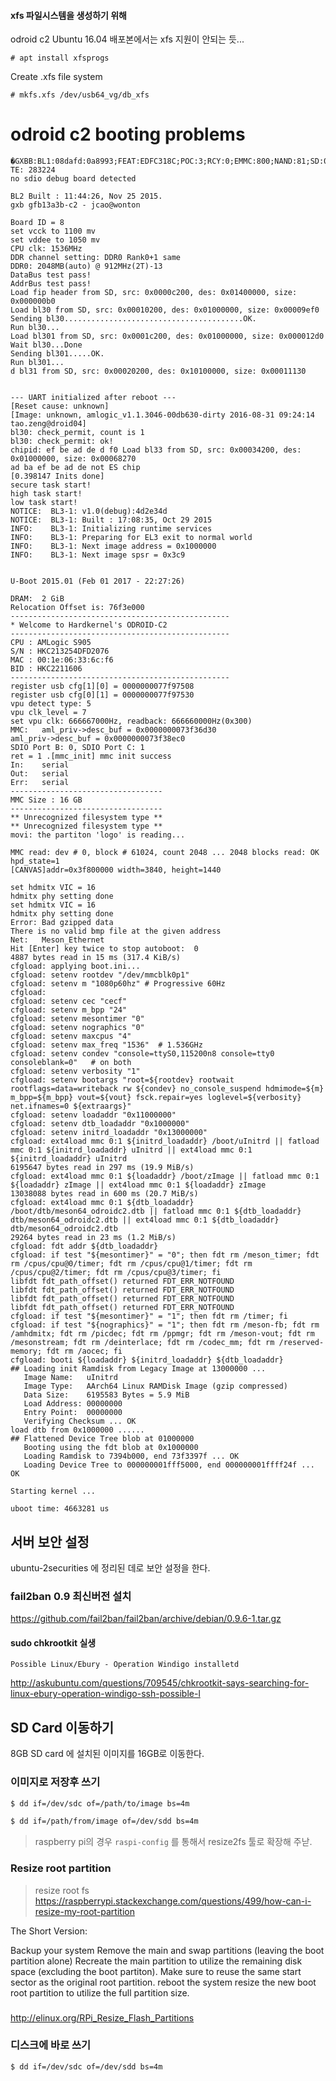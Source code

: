 

####  xfs 파일시스템을 생성하기 위해

odroid c2 Ubuntu 16.04 배포본에서는 xfs 지원이 안되는 듯...


```
# apt install xfsprogs
 ```


Create .xfs file system


```
# mkfs.xfs /dev/usb64_vg/db_xfs
```



# odroid c2 booting problems



```
�GXBB:BL1:08dafd:0a8993;FEAT:EDFC318C;POC:3;RCY:0;EMMC:800;NAND:81;SD:0;READ:0;CHK:0;
TE: 283224
no sdio debug board detected

BL2 Built : 11:44:26, Nov 25 2015.
gxb gfb13a3b-c2 - jcao@wonton

Board ID = 8
set vcck to 1100 mv
set vddee to 1050 mv
CPU clk: 1536MHz
DDR channel setting: DDR0 Rank0+1 same
DDR0: 2048MB(auto) @ 912MHz(2T)-13
DataBus test pass!
AddrBus test pass!
Load fip header from SD, src: 0x0000c200, des: 0x01400000, size: 0x000000b0
Load bl30 from SD, src: 0x00010200, des: 0x01000000, size: 0x00009ef0
Sending bl30........................................OK.
Run bl30...
Load bl301 from SD, src: 0x0001c200, des: 0x01000000, size: 0x000012d0
Wait bl30...Done
Sending bl301.....OK.
Run bl301...
d bl31 from SD, src: 0x00020200, des: 0x10100000, size: 0x00011130


--- UART initialized after reboot ---
[Reset cause: unknown]
[Image: unknown, amlogic_v1.1.3046-00db630-dirty 2016-08-31 09:24:14 tao.zeng@droid04]
bl30: check_permit, count is 1
bl30: check_permit: ok!
chipid: ef be ad de d f0 Load bl33 from SD, src: 0x00034200, des: 0x01000000, size: 0x00068270
ad ba ef be ad de not ES chip
[0.398147 Inits done]
secure task start!
high task start!
low task start!
NOTICE:  BL3-1: v1.0(debug):4d2e34d
NOTICE:  BL3-1: Built : 17:08:35, Oct 29 2015
INFO:    BL3-1: Initializing runtime services
INFO:    BL3-1: Preparing for EL3 exit to normal world
INFO:    BL3-1: Next image address = 0x1000000
INFO:    BL3-1: Next image spsr = 0x3c9


U-Boot 2015.01 (Feb 01 2017 - 22:27:26)

DRAM:  2 GiB
Relocation Offset is: 76f3e000
-------------------------------------------------
* Welcome to Hardkernel's ODROID-C2
-------------------------------------------------
CPU : AMLogic S905
S/N : HKC213254DFD2076
MAC : 00:1e:06:33:6c:f6
BID : HKC2211606
-------------------------------------------------
register usb cfg[1][0] = 0000000077f97508
register usb cfg[0][1] = 0000000077f97530
vpu detect type: 5
vpu clk_level = 7
set vpu clk: 666667000Hz, readback: 666660000Hz(0x300)
MMC:   aml_priv->desc_buf = 0x0000000073f36d30
aml_priv->desc_buf = 0x0000000073f38ec0
SDIO Port B: 0, SDIO Port C: 1
ret = 1 .[mmc_init] mmc init success
In:    serial
Out:   serial
Err:   serial
----------------------------------
MMC Size : 16 GB
----------------------------------
** Unrecognized filesystem type **
** Unrecognized filesystem type **
movi: the partiton 'logo' is reading...

MMC read: dev # 0, block # 61024, count 2048 ... 2048 blocks read: OK
hpd_state=1
[CANVAS]addr=0x3f800000 width=3840, height=1440

set hdmitx VIC = 16
hdmitx phy setting done
set hdmitx VIC = 16
hdmitx phy setting done
Error: Bad gzipped data
There is no valid bmp file at the given address
Net:   Meson_Ethernet
Hit [Enter] key twice to stop autoboot:  0
4887 bytes read in 15 ms (317.4 KiB/s)
cfgload: applying boot.ini...
cfgload: setenv rootdev "/dev/mmcblk0p1"
cfgload: setenv m "1080p60hz" # Progressive 60Hz
cfgload:
cfgload: setenv cec "cecf"
cfgload: setenv m_bpp "24"
cfgload: setenv mesontimer "0"
cfgload: setenv nographics "0"
cfgload: setenv maxcpus "4"
cfgload: setenv max_freq "1536"  # 1.536GHz
cfgload: setenv condev "console=ttyS0,115200n8 console=tty0 consoleblank=0"   # on both
cfgload: setenv verbosity "1"
cfgload: setenv bootargs "root=${rootdev} rootwait rootflags=data=writeback rw ${condev} no_console_suspend hdmimode=${m} m_bpp=${m_bpp} vout=${vout} fsck.repair=yes loglevel=${verbosity} net.ifnames=0 ${extraargs}"
cfgload: setenv loadaddr "0x11000000"
cfgload: setenv dtb_loadaddr "0x1000000"
cfgload: setenv initrd_loadaddr "0x13000000"
cfgload: ext4load mmc 0:1 ${initrd_loadaddr} /boot/uInitrd || fatload mmc 0:1 ${initrd_loadaddr} uInitrd || ext4load mmc 0:1 ${initrd_loadaddr} uInitrd
6195647 bytes read in 297 ms (19.9 MiB/s)
cfgload: ext4load mmc 0:1 ${loadaddr} /boot/zImage || fatload mmc 0:1 ${loadaddr} zImage || ext4load mmc 0:1 ${loadaddr} zImage
13038088 bytes read in 600 ms (20.7 MiB/s)
cfgload: ext4load mmc 0:1 ${dtb_loadaddr} /boot/dtb/meson64_odroidc2.dtb || fatload mmc 0:1 ${dtb_loadaddr} dtb/meson64_odroidc2.dtb || ext4load mmc 0:1 ${dtb_loadaddr} dtb/meson64_odroidc2.dtb
29264 bytes read in 23 ms (1.2 MiB/s)
cfgload: fdt addr ${dtb_loadaddr}
cfgload: if test "${mesontimer}" = "0"; then fdt rm /meson_timer; fdt rm /cpus/cpu@0/timer; fdt rm /cpus/cpu@1/timer; fdt rm /cpus/cpu@2/timer; fdt rm /cpus/cpu@3/timer; fi
libfdt fdt_path_offset() returned FDT_ERR_NOTFOUND
libfdt fdt_path_offset() returned FDT_ERR_NOTFOUND
libfdt fdt_path_offset() returned FDT_ERR_NOTFOUND
libfdt fdt_path_offset() returned FDT_ERR_NOTFOUND
cfgload: if test "${mesontimer}" = "1"; then fdt rm /timer; fi
cfgload: if test "${nographics}" = "1"; then fdt rm /meson-fb; fdt rm /amhdmitx; fdt rm /picdec; fdt rm /ppmgr; fdt rm /meson-vout; fdt rm /mesonstream; fdt rm /deinterlace; fdt rm /codec_mm; fdt rm /reserved-memory; fdt rm /aocec; fi
cfgload: booti ${loadaddr} ${initrd_loadaddr} ${dtb_loadaddr}
## Loading init Ramdisk from Legacy Image at 13000000 ...
   Image Name:   uInitrd
   Image Type:   AArch64 Linux RAMDisk Image (gzip compressed)
   Data Size:    6195583 Bytes = 5.9 MiB
   Load Address: 00000000
   Entry Point:  00000000
   Verifying Checksum ... OK
load dtb from 0x1000000 ......
## Flattened Device Tree blob at 01000000
   Booting using the fdt blob at 0x1000000
   Loading Ramdisk to 7394b000, end 73f3397f ... OK
   Loading Device Tree to 000000001fff5000, end 000000001ffff24f ... OK

Starting kernel ...

uboot time: 4663281 us
```






## 서버 보안 설정

ubuntu-2securities 에 정리된 데로 보안 설정을 한다.

### fail2ban 0.9 최신버전 설치

https://github.com/fail2ban/fail2ban/archive/debian/0.9.6-1.tar.gz


#### sudo chkrootkit 실생



```
Possible Linux/Ebury - Operation Windigo installetd
```

http://askubuntu.com/questions/709545/chkrootkit-says-searching-for-linux-ebury-operation-windigo-ssh-possible-l



## SD Card 이동하기

8GB SD card 에 설치된 이미지를 16GB로 이동한다.

### 이미지로 저장후 쓰기

```sh
$ dd if=/dev/sdc of=/path/to/image bs=4m

$ dd if=/path/from/image of=/dev/sdd bs=4m
```

> raspberry pi의 경우 `raspi-config` 를 통해서 resize2fs 툴로 확장해 주낟.

### Resize root partition

> resize root fs
> https://raspberrypi.stackexchange.com/questions/499/how-can-i-resize-my-root-partition

The Short Version:

Backup your system
Remove the main and swap partitions (leaving the boot partition alone)
Recreate the main partition to utilize the remaining disk space (excluding the boot partiton). Make sure to reuse the same start sector as the original root partition.
reboot the system
resize the new boot root partition to utilize the full partition size.


### 
http://elinux.org/RPi_Resize_Flash_Partitions


### 디스크에 바로 쓰기

```sh
$ dd if=/dev/sdc of=/dev/sdd bs=4m
```
